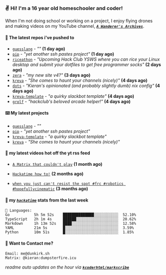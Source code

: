 ### ✌️ Hi! I'm a 16 year old homeschooler and coder!

When I'm not doing school or working on a project, I enjoy flying drones and making videos on my YouTube channel, [**_`A Wanderer's Archives`_**](https://youtube.com/@wanderer.archives).

#### 👷 The latest repos i've pushed to

- [`guesslang`](https://github.com/kcoderhtml/guesslang) - _""_ **(1 day ago)**
- [`pip`](https://github.com/kcoderhtml/pip) - _"yet another ssh pastes project"_ **(1 day ago)**
- [`riceathon`](https://github.com/hackclub/riceathon) - _"Upcoming Hack Club YSWS where you can rice your Linux desktop and submit your dotfiles to get free programmer socks"_ **(2 days ago)**
- [`zera`](https://github.com/kcoderhtml/zera) - _"my new site v4?"_ **(3 days ago)**
- [`kreva`](https://github.com/kcoderhtml/kreva) - _"She comes to haunt your channels (nicely)"_ **(4 days ago)**
- [`dots`](https://github.com/kcoderhtml/dots) - _"Kieran's opinionated (and probably slightly dumb) nix config"_ **(4 days ago)**
- [`kreva-template`](https://github.com/kcoderhtml/kreva-template) - _"a quirky slackbot template"_ **(4 days ago)**
- [`grolf`](https://github.com/kcoderhtml/grolf) - _"hackclub's beloved arcade helper!"_ **(4 days ago)**

#### ⌨️ My latest projects

- [`guesslang`](https://github.com/kcoderhtml/guesslang) - _""_
- [`pip`](https://github.com/kcoderhtml/pip) - _"yet another ssh pastes project"_
- [`kreva-template`](https://github.com/kcoderhtml/kreva-template) - _"a quirky slackbot template"_
- [`kreva`](https://github.com/kcoderhtml/kreva) - _"She comes to haunt your channels (nicely)"_

#### 🍿 my latest videos hot off the yt rss feed

- [`A Matrix that couldn't play`](https://www.youtube.com/watch?v=NodwjZF7uZw) **(1 month ago)**

- [`Hackatime how to!`](https://www.youtube.com/watch?v=eKoD9yyr1To) **(2 months ago)**

- [`when you just can't resist the spot #frc #robotics #hopefullycinematic`](https://www.youtube.com/watch?v=Y7SZ_TDleGM) **(3 months ago)**



#### 📡 my [_`hackatime`_](https://waka.hackclub.com) stats from the last week

```text
💾 Languages:
Go           5h 5m 52s    ██████████████░░░░░░░░░░░  52.10%
TypeScript   2h 1m 4s     ██████░░░░░░░░░░░░░░░░░░░  20.62%
Markdown     1h 13m 52s   ████░░░░░░░░░░░░░░░░░░░░░  12.58%
YAML         21m 5s       █░░░░░░░░░░░░░░░░░░░░░░░░  3.59%
Python       10m 51s      █░░░░░░░░░░░░░░░░░░░░░░░░  1.85%
```

#### 📮 Want to Contact me?

```text
Email: me@dunkirk.sh
Matrix: @kieran:dumpsterfire.icu
```

_readme auto updates on the hour via [**`kcoderhtml/markscribe`**](https://github.com/kcoderhtml/markscribe)_
